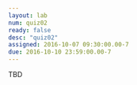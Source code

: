 ```yaml
---
layout: lab 
num: quiz02 
ready: false
desc: "quiz02"
assigned: 2016-10-07 09:30:00.00-7
due: 2016-10-10 23:59:00.00-7
---
```

TBD